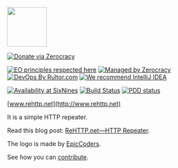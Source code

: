 <img src="https://www.rehttp.net/images/logo.svg" width="92px"/>

[![Donate via Zerocracy](https://www.0crat.com/contrib-badge/C3RFVLU72.svg)](https://www.0crat.com/contrib/C3RFVLU72)

[![EO principles respected here](https://www.elegantobjects.org/badge.svg)](https://www.elegantobjects.org)
[![Managed by Zerocracy](https://www.0crat.com/badge/C3RFVLU72.svg)](http://www.zerocracy.com)
[![DevOps By Rultor.com](http://www.rultor.com/b/yegor256/rehttp)](http://www.rultor.com/p/yegor256/rehttp)
[![We recommend IntelliJ IDEA](https://www.elegantobjects.org/intellij-idea.svg)](https://www.jetbrains.com/idea/)

[![Availability at SixNines](https://www.sixnines.io/b/a19c)](https://www.sixnines.io/h/a19c)
[![Build Status](https://travis-ci.org/yegor256/rehttp.svg?branch=master)](https://travis-ci.org/yegor256/rehttp)
[![PDD status](http://www.0pdd.com/svg?name=yegor256/rehttp)](http://www.0pdd.com/p?name=teamed/yegor256/rehttp)

[www.rehttp.net](http://www.rehttp.net)

It is a simple HTTP repeater.

Read this blog post: [ReHTTP.net—HTTP Repeater](http://www.yegor256.com/2017/09/05/rehttp-http-repeater.html).

The logo is made by [EpicCoders](https://www.flaticon.com/authors/epiccoders).

See how you can [contribute](https://github.com/yegor256/rehttp/blob/master/CONTRIBUTING.md).
